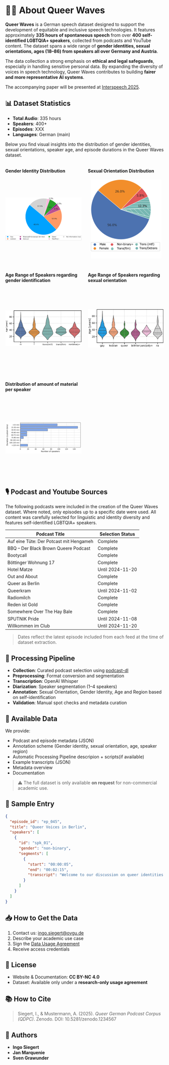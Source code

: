 # 🏳️‍🌈 About Queer Waves

**Queer Waves** is a German speech dataset designed to support the development of equitable and inclusive speech technologies. It features approximately **335 hours of spontaneous speech** from over **400 self-identified LGBTQIA+ speakers**, collected from podcasts and YouTube content. The dataset spans a wide range of **gender identities, sexual orientations, ages (18–86) from speakers all over Germany and Austria**. 

The data collection a strong emphasis on **ethical and legal safeguards**, especially in handling sensitive personal data. By expanding the diversity of voices in speech technology, Queer Waves contributes to building **fairer and more representative AI systems**.

 The accompanying paper will be presented at [Interspeech 2025](https://www.interspeech2025.org/home).

## 📊 Dataset Statistics

- **Total Audio**: 335 hours
- **Speakers**: 400+
- **Episodes**: XXX
- **Languages**: German (main)

Below you find visual insights into the distribution of gender identities, sexual orientations, speaker age, and episode durations in the Queer Waves dataset.

<div style="display: flex; gap: 2%; flex-wrap: wrap; justify-content: space-between;">

  <div style="flex: 0 0 48%;">
    <h4>Gender Identity Distribution</h4>
    <img src="assets/img/gender_identification.png" alt="Gender Identification" style="width: 100%; height: 250px; object-fit: contain;">
  </div>

  <div style="flex: 0 0 48%;">
    <h4>Sexual Orientation Distribution</h4>
    <img src="assets/img/sexual_orientation.png" alt="Sexual Orientation" style="width: 100%; height: 250px; object-fit: contain;">
  </div>

  <div style="flex: 0 0 48%; margin-top: 20px;">
    <h4>Age Range of Speakers regarding gender identification</h4>
    <img src="assets/img/age_identification.png" alt="Age Distribution" style="width: 100%; height: 250px; object-fit: contain;">
  </div>

  <div style="flex: 0 0 48%; margin-top: 20px;">
    <h4>Age Range of Speakers regarding sexual orientation</h4>
    <img src="assets/img/age_orientation.png" alt="Age Distribution" style="width: 100%; height: 250px; object-fit: contain;">
  </div>

  <div style="flex: 0 0 48%; margin-top: 20px;">
    <h4>Distribution of amount of material per speaker</h4>
    <img src="assets/img/duration_distribution.png" alt="Distribution of amount of material per speaker" style="width: 100%; height: 250px; object-fit: contain;">
  </div>

</div>



## 🎙️ Podcast and Youtube Sources
The following podcasts were included in the creation of the Queer Waves dataset. Where noted, only episodes up to a specific date were used. All content was carefully selected for linguistic and identity diversity and features self-identified LGBTQIA+ speakers.

| **Podcast Title**                             | **Selection Status**      |
|----------------------------------------------|----------------------------|
| Auf eine Tüte: Der Potcast mit Hengameh      | Complete                   |
| BBQ – Der Black Brown Queere Podcast         | Complete                   |
| Bootycall                                     | Complete                   |
| Böttinger Wohnung 17                          | Complete                   |
| Hotel Matze                                   | Until 2024-11-20           |
| Out and About                                 | Complete                   |
| Queer as Berlin                               | Complete                   |
| Queerkram                                     | Until 2024-11-02           |
| Radiomilch                                    | Complete                   |
| Reden ist Gold                                | Complete                   |
| Somewhere Over The Hay Bale                   | Complete                   |
| SPUTNIK Pride                                 | Until 2024-11-08           |
| Willkommen im Club                            | Until 2024-11-20           |

> Dates reflect the latest episode included from each feed at the time of dataset extraction.

## 🔧 Processing Pipeline
- **Collection**: Curated podcast selection using [podcast-dl](https://github.com/lightpohl/podcast-dl)
- **Preprocessing**: Format conversion and segmentation
- **Transcription**: OpenAI Whisper
- **Diarization**: Speaker segmentation (1–4 speakers)
- **Annotation**: Sexual Orientation, Gender Identity, Age and Region based on self-identification
- **Validation**: Manual spot checks and metadata curation

## 📂 Available Data
We provide:
- Podcast and episode metadata (JSON)
- Annotation scheme (Gender identity, sexual orientation, age, speaker region)
- Automatic Processing Pipeline descripion + scripts(if available)
- Example transcripts (JSON)
- Metadata overview
- Documentation

> ⚠️ The full dataset is only available **on request** for non-commercial academic use.

## 📝 Sample Entry
```json
{
  "episode_id": "ep_045",
  "title": "Queer Voices in Berlin",
  "speakers": [
    {
      "id": "spk_01",
      "gender": "non-binary",
      "segments": [
        {
          "start": "00:00:05",
          "end": "00:02:15",
          "transcript": "Welcome to our discussion on queer identities..."
        }
      ]
    }
  ]
}
```

## 📥 How to Get the Data
1. Contact us: [ingo.siegert@ovgu.de](mailto:ingo.siegert@ovgu.de)
2. Describe your academic use case
3. Sign the [Data Usage Agreement](docs/license.md)
4. Receive access credentials

## 📄 License
- Website & Documentation: **CC BY-NC 4.0**
- Dataset: Available only under a **research-only usage agreement**

## 📚 How to Cite
> Siegert, I., & Mustermann, A. (2025). *Queer German Podcast Corpus (QDPC)*. Zenodo. DOI: 10.5281/zenodo.1234567

## 👥 Authors
- **Ingo Siegert** 
- **Jan Marquenie** 
- **Sven Grawunder**
